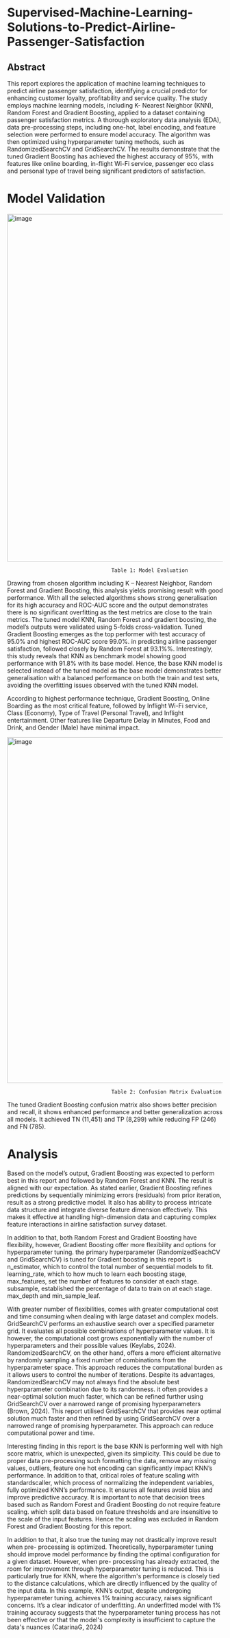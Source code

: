 # Supervised-Machine-Learning-Solutions-to-Predict-Airline-Passenger-Satisfaction
## Abstract
This report explores the application of machine learning techniques to predict airline
passenger satisfaction, identifying a crucial predictor for enhancing customer loyalty,
profitability and service quality. The study employs machine learning models, including K-
Nearest Neighbor (KNN), Random Forest and Gradient Boosting, applied to a dataset
containing passenger satisfaction metrics. A thorough exploratory data analysis (EDA), data
pre-processing steps, including one-hot, label encoding, and feature selection were
performed to ensure model accuracy. The algorithm was then optimized using
hyperparameter tuning methods, such as RandomizedSearchCV and GridSearchCV. The
results demonstrate that the tuned Gradient Boosting has achieved the highest accuracy of
95%, with features like online boarding, in-flight Wi-Fi service, passenger eco class and
personal type of travel being significant predictors of satisfaction. 

# Model Validation
<img width="811" alt="image" src="https://github.com/user-attachments/assets/6c22d094-e56f-474d-8648-15bd882f6877" />

                                      Table 1: Model Evaluation

Drawing from chosen algorithm including K – Nearest Neighbor, Random Forest and Gradient
Boosting, this analysis yields promising result with good performance. With all the selected
algorithms shows strong generalisation for its high accuracy and ROC-AUC score and the
output demonstrates there is no significant overfitting as the test metrics are close to the train
metrics. The tuned model KNN, Random Forest and gradient boosting, the model’s outputs
were validated using 5-folds cross-validation.
Tuned Gradient Boosting emerges as the top performer with test accuracy of 95.0% and
highest ROC-AUC score 99.0%. in predicting airline passenger satisfaction, followed closely by
Random Forest at 93.1%%. Interestingly, this study reveals that KNN as benchmark model
showing good performance with 91.8% with its base model. Hence, the base KNN model is
selected instead of the tuned model as the base model demonstrates better generalisation
with a balanced performance on both the train and test sets, avoiding the overfitting issues
observed with the tuned KNN model.  

According to highest performance technique, Gradient Boosting, Online Boarding as the most
critical feature, followed by Inflight Wi-Fi service, Class (Economy), Type of Travel (Personal
Travel), and Inflight entertainment. Other features like Departure Delay in Minutes, Food and
Drink, and Gender (Male) have minimal impact.

<img width="807" alt="image" src="https://github.com/user-attachments/assets/3bfafcbb-d152-4378-8761-422616b548a9" />
                                      
                                      Table 2: Confusion Matrix Evaluation

The tuned Gradient Boosting confusion matrix also shows better precision and recall, it shows
enhanced performance and better generalization across all models. It achieved TN (11,451)
and TP (8,299) while reducing FP (246) and FN (785).

# Analysis
Based on the model’s output, Gradient Boosting was expected to perform best in this report
and followed by Random Forest and KNN. The result is aligned with our expectation. As stated
earlier, Gradient Boosting refines predictions by sequentially minimizing errors (residuals)
from prior iteration, result as a strong predictive model. It also has ability to process intricate
data structure and integrate diverse feature dimension effectively. This makes it effective at
handling high-dimension data and capturing complex feature interactions in airline
satisfaction survey dataset.

In addition to that, both Random Forest and Gradient Boosting have flexibility, however,
Gradient Boosting offer more flexibility and options for hyperparameter tuning. the primary
hyperparameter (RandomizedSeachCV and GridSearchCV) is tuned for Gradient boosting in
this report is n_estimator, which to control the total number of sequential models to fit.
learning_rate, which to how much to learn each boosting stage, max_features, set the number
of features to consider at each stage. subsample, established the percentage of data to train
on at each stage. max_depth and min_sample_leaf.

With greater number of flexibilities, comes with greater computational cost and time
consuming when dealing with large dataset and complex models. GridSearchCV performs an
exhaustive search over a specified parameter grid. It evaluates all possible combinations of
hyperparameter values. It is however, the computational cost grows exponentially with the
number of hyperparameters and their possible values (Keylabs, 2024). RandomizedSearchCV,
on the other hand, offers a more efficient alternative by randomly sampling a fixed number of
combinations from the hyperparameter space. This approach reduces the computational
burden as it allows users to control the number of iterations. Despite its advantages,
RandomizedSearchCV may not always find the absolute best hyperparameter combination
due to its randomness. it often provides a near-optimal solution much faster, which can be
refined further using GridSearchCV over a narrowed range of promising hyperparameters
(Brown, 2024). This report utilised GridSearchCV that provides near optimal solution much
faster and then refined by using GridSearchCV over a narrowed range of promising
hyperparameter. This approach can reduce computational power and time.

Interesting finding in this report is the base KNN is performing well with high score matrix,
which is unexpected, given its simplicity. This could be due to proper data pre-processing such
formatting the data, remove any missing values, outliers, feature one hot encoding can
significantly impact KNN’s performance. In addition to that, critical roles of feature scaling with
standardscaller, which process of normalizing the independent variables, fully optimized
KNN’s performance. It ensures all features avoid bias and improve predictive accuracy. It is
important to note that decision trees based such as Random Forest and Gradient Boosting do
not require feature scaling. which split data based on feature thresholds and are insensitive
to the scale of the input features. Hence the scaling was excluded in Random Forest and
Gradient Boosting for this report.

In addition to that, it also true the tuning may not drastically improve result when pre-
processing is optimized. Theoretically, hyperparameter tuning should improve model
performance by finding the optimal configuration for a given dataset. However, when pre-
processing has already extracted, the room for improvement through hyperparameter tuning
is reduced. This is particularly true for KNN, where the algorithm's performance is closely tied
to the distance calculations, which are directly influenced by the quality of the input data. In
this example, KNN’s output, despite undergoing hyperparameter tuning, achieves 1% training
accuracy, raises significant concerns. It’s a clear indicator of underfitting. An underfitted model
with 1% training accuracy suggests that the hyperparameter tuning process has not been
effective or that the model's complexity is insufficient to capture the data's nuances
(CatarinaG, 2024)
